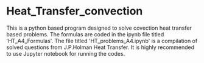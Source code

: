 # Heat_Transfer_convection
This is a python based program designed to solve covection heat transfer based problems. The formulas are coded in the ipynb file titled 'HT_A4_Formulas'.
The file titled 'HT_problems_A4.ipynb' is a compilation of solved questions from J.P.Holman Heat Transfer. It is highly recommended to use Jupyter notebook for running the codes.
